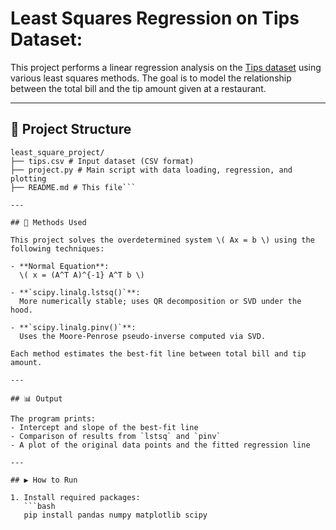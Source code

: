 # Least Squares Regression on Tips Dataset:

This project performs a linear regression analysis on the [Tips dataset](https://github.com/mwaskom/seaborn-data/blob/master/tips.csv) using various least squares methods. The goal is to model the relationship between the total bill and the tip amount given at a restaurant.

---

## 📁 Project Structure

``` 
least_square_project/
├── tips.csv # Input dataset (CSV format)
├── project.py # Main script with data loading, regression, and plotting
├── README.md # This file```

---

## 🔧 Methods Used

This project solves the overdetermined system \( Ax = b \) using the following techniques:

- **Normal Equation**:
  \( x = (A^T A)^{-1} A^T b \)

- **`scipy.linalg.lstsq()`**:
  More numerically stable; uses QR decomposition or SVD under the hood.

- **`scipy.linalg.pinv()`**:
  Uses the Moore-Penrose pseudo-inverse computed via SVD.

Each method estimates the best-fit line between total bill and tip amount.

---

## 📊 Output

The program prints:
- Intercept and slope of the best-fit line
- Comparison of results from `lstsq` and `pinv`
- A plot of the original data points and the fitted regression line

---

## ▶️ How to Run

1. Install required packages:
   ```bash
   pip install pandas numpy matplotlib scipy
